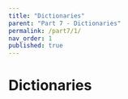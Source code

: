 ```yaml
---
title: "Dictionaries"
parent: "Part 7 - Dictionaries"
permalink: /part7/1/
nav_order: 1
published: true
---
```


# Dictionaries
